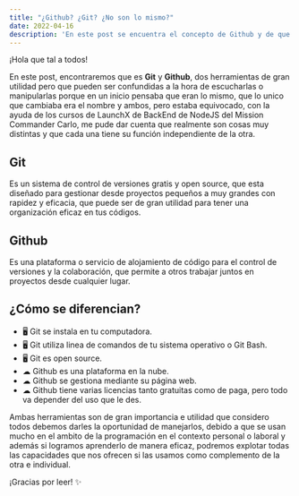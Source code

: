 ```yaml
---
title: "¿Github? ¿Git? ¿No son lo mismo?"
date: 2022-04-16
description: 'En este post se encuentra el concepto de Github y de que manera se diferencia de Git'
---
```


¡Hola que tal a todos!

En este post, encontraremos que es **Git** y **Github**, dos herramientas de gran utilidad pero que pueden ser confundidas a la hora de escucharlas o manipularlas porque en un inicio pensaba que eran lo mismo, que lo unico que cambiaba era el nombre y ambos, pero estaba equivocado, con la ayuda de los cursos de LaunchX de BackEnd de NodeJS del Mission Commander Carlo, me pude dar cuenta que realmente son cosas muy distintas y que cada una tiene su función independiente de la otra.

## Git
Es un sistema de control de versiones gratis y open source, que esta diseñado para gestionar desde proyectos pequeños a muy grandes con rapidez y eficacia, que puede ser de gran utilidad para tener una organización eficaz en tus códigos.

## Github
Es una plataforma o servicio de alojamiento de código para el control de versiones y la colaboración, que permite a otros trabajar juntos en proyectos desde cualquier lugar. 

## ¿Cómo se diferencian?

- 🖥 Git se instala en tu computadora.
- 🖥 Git utiliza linea de comandos de tu sistema operativo o Git Bash.
- 🖥 Git es open source.
- ☁ Github es una plataforma en la nube.
- ☁ Github se gestiona mediante su página web.
- ☁ Github tiene varias licencias tanto gratuitas como de paga, pero todo va depender del uso que le des.

Ambas herramientas son de gran importancia e utilidad que considero todos debemos darles la oportunidad de manejarlos, debido a que se usan mucho en el ambito de la programación en el contexto personal o laboral y además si logramos aprenderlo de manera eficaz, podremos explotar todas las capacidades que nos ofrecen si las usamos como complemento de la otra e individual. 

¡Gracias por leer! ✨
